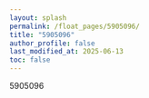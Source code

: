 ```yaml
---
layout: splash
permalink: /float_pages/5905096/
title: "5905096"
author_profile: false
last_modified_at: 2025-06-13
toc: false
---
```

 
5905096
